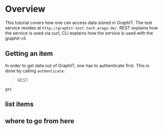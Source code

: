 # Overview

This tutorial covers how one can access data stored in GraphIT. The test service resides at `http://graphit-test.tech.arago.de/`.
REST explains how the service is used via curl, CLI explains how the service is used with the graphit-cli

## Getting an item

In order to get data out of GraphIT, one has to authenticate first. This is done by calling `authenticate`:

> REST

    get


## list items
## where to go from here